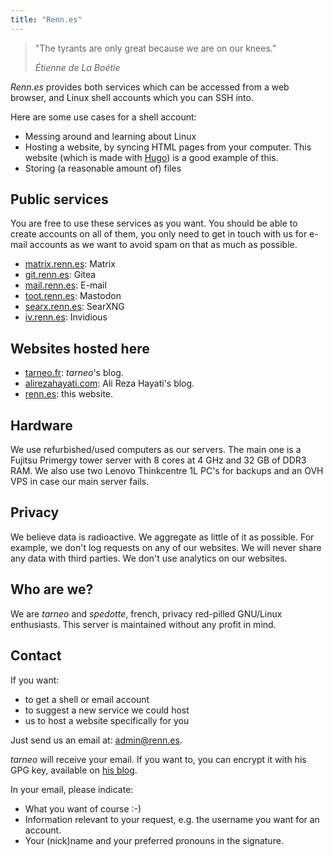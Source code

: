 ```yaml
---
title: "Renn.es"
---
```


> "The tyrants are only great because we are on our knees." 
>
> <cite>Étienne de La Boétie</cite>

*Renn.es* provides both services which can be accessed from a web browser, and Linux shell accounts which you can SSH into.

Here are some use cases for a shell account:
- Messing around and learning about Linux
- Hosting a website, by syncing HTML pages from your computer. This website (which is made with [Hugo](https://gohugo.io/)) is a good example of this.
- Storing (a reasonable amount of) files

## Public services

You are free to use these services as you want. You should be able to create accounts on all of them, you only need to get in touch with us for e-mail accounts as we want to avoid spam on that as much as possible.

- [matrix.renn.es](https://matrix.to/#/#welcome:matrix.renn.es): Matrix
- [git.renn.es](https://git.renn.es): Gitea
- [mail.renn.es](https://mail.renn.es): E-mail
- [toot.renn.es](https://toot.renn.es): Mastodon
- [searx.renn.es](https://searx.renn.es): SearXNG
- [iv.renn.es](https://iv.renn.es): Invidious

## Websites hosted here

- [tarneo.fr](https://tarneo.fr): *tarneo*'s blog.
- [alirezahayati.com](https://alirezahayati.com/): Ali Reza Hayati's blog.
- [renn.es](https://renn.es): this website.

## Hardware

We use refurbished/used computers as our servers. The main one is a Fujitsu Primergy tower server with 8 cores at 4 GHz and 32 GB of DDR3 RAM. We also use two Lenovo Thinkcentre 1L PC's for backups and an OVH VPS in case our main server fails.

## Privacy

We believe data is radioactive. We aggregate as little of it as possible. For example, we don't log requests on any of our websites. We will never share any data with third parties. We don't use analytics on our websites.

## Who are we?

We are *tarneo* and *spedotte*, french, privacy red-pilled GNU/Linux enthusiasts. This server is maintained without any profit in mind.

## Contact

If you want:
- to get a shell or email account
- to suggest a new service we could host
- us to host a website specifically for you

Just send us an email at: <admin@renn.es>.

*tarneo* will receive your email. If you want to, you can encrypt it with his GPG key, available on [his blog](https://tarneo.fr/).

In your email, please indicate:
- What you want of course :-)
- Information relevant to your request, e.g. the username you want for an account.
- Your (nick)name and your preferred pronouns in the signature.
